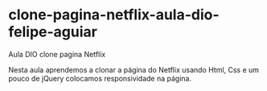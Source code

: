 # clone-pagina-netflix-aula-dio-felipe-aguiar
 Aula DIO clone pagina Netflix

Nesta aula aprendemos a clonar a página do Netflix
usando Html, Css e um pouco de jQuery colocamos responsividade na página.
